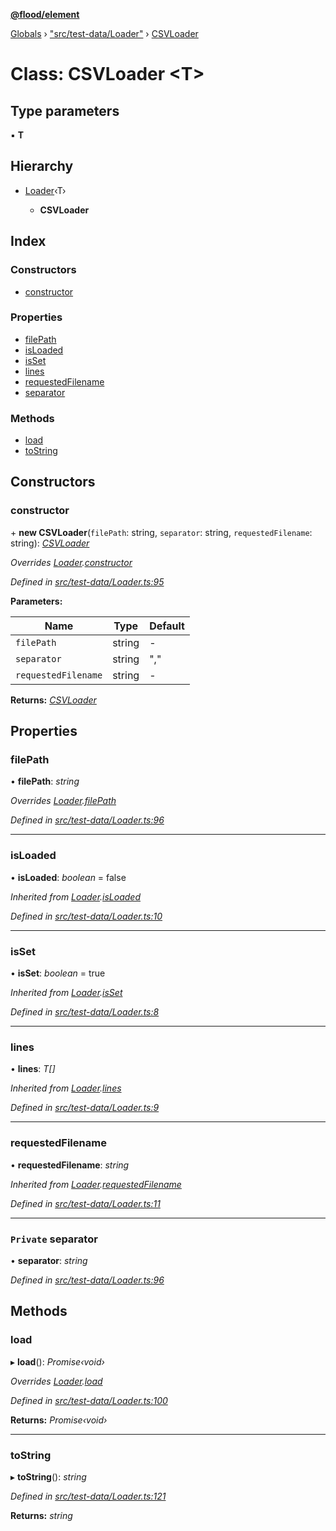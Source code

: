 **[@flood/element](../README.md)**

[Globals](../globals.md) › ["src/test-data/Loader"](../modules/_src_test_data_loader_.md) › [CSVLoader](_src_test_data_loader_.csvloader.md)

# Class: CSVLoader <**T**>

## Type parameters

▪ **T**

## Hierarchy

* [Loader](_src_test_data_loader_.loader.md)‹T›

  * **CSVLoader**

## Index

### Constructors

* [constructor](_src_test_data_loader_.csvloader.md#constructor)

### Properties

* [filePath](_src_test_data_loader_.csvloader.md#filepath)
* [isLoaded](_src_test_data_loader_.csvloader.md#isloaded)
* [isSet](_src_test_data_loader_.csvloader.md#isset)
* [lines](_src_test_data_loader_.csvloader.md#lines)
* [requestedFilename](_src_test_data_loader_.csvloader.md#requestedfilename)
* [separator](_src_test_data_loader_.csvloader.md#private-separator)

### Methods

* [load](_src_test_data_loader_.csvloader.md#load)
* [toString](_src_test_data_loader_.csvloader.md#tostring)

## Constructors

###  constructor

\+ **new CSVLoader**(`filePath`: string, `separator`: string, `requestedFilename`: string): *[CSVLoader](_src_test_data_loader_.csvloader.md)*

*Overrides [Loader](_src_test_data_loader_.loader.md).[constructor](_src_test_data_loader_.loader.md#constructor)*

*Defined in [src/test-data/Loader.ts:95](https://github.com/flood-io/element/blob/d9c12d9/packages/element/src/test-data/Loader.ts#L95)*

**Parameters:**

Name | Type | Default |
------ | ------ | ------ |
`filePath` | string | - |
`separator` | string | "," |
`requestedFilename` | string | - |

**Returns:** *[CSVLoader](_src_test_data_loader_.csvloader.md)*

## Properties

###  filePath

• **filePath**: *string*

*Overrides [Loader](_src_test_data_loader_.loader.md).[filePath](_src_test_data_loader_.loader.md#filepath)*

*Defined in [src/test-data/Loader.ts:96](https://github.com/flood-io/element/blob/d9c12d9/packages/element/src/test-data/Loader.ts#L96)*

___

###  isLoaded

• **isLoaded**: *boolean* = false

*Inherited from [Loader](_src_test_data_loader_.loader.md).[isLoaded](_src_test_data_loader_.loader.md#isloaded)*

*Defined in [src/test-data/Loader.ts:10](https://github.com/flood-io/element/blob/d9c12d9/packages/element/src/test-data/Loader.ts#L10)*

___

###  isSet

• **isSet**: *boolean* = true

*Inherited from [Loader](_src_test_data_loader_.loader.md).[isSet](_src_test_data_loader_.loader.md#isset)*

*Defined in [src/test-data/Loader.ts:8](https://github.com/flood-io/element/blob/d9c12d9/packages/element/src/test-data/Loader.ts#L8)*

___

###  lines

• **lines**: *T[]*

*Inherited from [Loader](_src_test_data_loader_.loader.md).[lines](_src_test_data_loader_.loader.md#lines)*

*Defined in [src/test-data/Loader.ts:9](https://github.com/flood-io/element/blob/d9c12d9/packages/element/src/test-data/Loader.ts#L9)*

___

###  requestedFilename

• **requestedFilename**: *string*

*Inherited from [Loader](_src_test_data_loader_.loader.md).[requestedFilename](_src_test_data_loader_.loader.md#requestedfilename)*

*Defined in [src/test-data/Loader.ts:11](https://github.com/flood-io/element/blob/d9c12d9/packages/element/src/test-data/Loader.ts#L11)*

___

### `Private` separator

• **separator**: *string*

*Defined in [src/test-data/Loader.ts:96](https://github.com/flood-io/element/blob/d9c12d9/packages/element/src/test-data/Loader.ts#L96)*

## Methods

###  load

▸ **load**(): *Promise‹void›*

*Overrides [Loader](_src_test_data_loader_.loader.md).[load](_src_test_data_loader_.loader.md#abstract-load)*

*Defined in [src/test-data/Loader.ts:100](https://github.com/flood-io/element/blob/d9c12d9/packages/element/src/test-data/Loader.ts#L100)*

**Returns:** *Promise‹void›*

___

###  toString

▸ **toString**(): *string*

*Defined in [src/test-data/Loader.ts:121](https://github.com/flood-io/element/blob/d9c12d9/packages/element/src/test-data/Loader.ts#L121)*

**Returns:** *string*